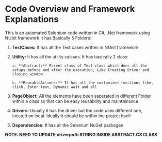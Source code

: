# Code Overview and Framework Explanations
This is an automated Selenium code written in C#, .Net framework using NUbit framework
It has Basically 5 Folders:

  1. **TestCases:** It has all the Test cases written in NUnit framework
  2. **Utility:** It has all the utility calsses. It has basically 2 class:
  
         a. **Abstract:** Parent class of Test class which does all the setups before and after the execution, Like Creating Driver and closing window.
      
         b. **ReusableActions:** It has all the customized functions like, click, Enter text, Dynamic wait and all
      
  3. **PageObject:** All the elements have been saperated in different Folder within a class so that can be easy reusability and maintainance
  4. **Drivers:** Usually it has the driver but the code uses different one, located on  local. Ideally it should be within the project itself
  5. **Dependencies:** It has all the Selenium NuGet packages

 **NOTE: NEED TO UPDATE _driverpath_ STRING INSIDE ABSTRACT.CS CLASS**
